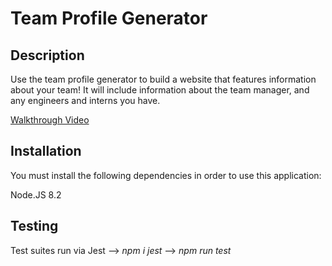 # Team Profile Generator

## Description
Use the team profile generator to build a website that features information about your team! It will include information about the team manager, and any engineers and interns you have.

[Walkthrough Video](https://drive.google.com/file/d/1vQm5PxfeLKX65Z2GdD_NgfLYt7C5rIcv/view)

## Installation

You must install the following dependencies in order to use this application:
  
Node.JS 8.2

## Testing

Test suites run via Jest --> *npm i jest* --> *npm run test*


